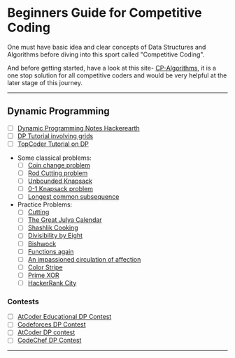 # Beginners Guide for Competitive Coding

One must have basic idea and clear concepts of Data Structures and Algorithms before diving into this sport called "Competitive Coding".

And before getting started, have a look at this site- [CP-Algorithms](https://cp-algorithms.com/), it is a one stop solution for all competitive coders and would be very helpful at the later stage of this journey.

***

## Dynamic Programming 

- [ ] [Dynamic Programming Notes Hackerearth](https://www.hackerearth.com/practice/notes/dynamic-programming-i-1/)
- [ ] [DP Tutorial involving grids](https://www.hackerearth.com/practice/notes/dynamic-programming-problems-involving-grids/)
- [ ] [TopCoder Tutorial on DP](https://www.topcoder.com/community/competitive-programming/tutorials/dynamic-programming-from-novice-to-advanced/)
- Some classical problems:
  - [ ] [Coin change problem](https://www.hackerrank.com/challenges/coin-change/problem)
  - [ ] [Rod Cutting problem](https://www.techiedelight.com/rot-cutting/)
  - [ ] [Unbounded Knapsack](https://www.hackerrank.com/challenges/unbounded-knapsack/problem)
  - [ ] [0-1 Knapsack problem](https://www.techiedelight.com/0-1-knapsack-problem/)
  - [ ] [Longest common subsequence](https://www.hackerrank.com/challenges/dynamic-programming-classics-the-longest-common-subsequence/problem)
- Practice Problems:
  - [ ] [Cutting](https://codeforces.com/problemset/problem/998/B)
  - [ ] [The Great Julya Calendar](https://codeforces.com/problemset/problem/331/C1)
  - [ ] [Shashlik Cooking](https://codeforces.com/problemset/problem/1040/B)
  - [ ] [Divisibility by Eight](https://codeforces.com/problemset/problem/550/C)
  - [ ] [Bishwock](https://codeforces.com/problemset/problem/991/D)
  - [ ] [Functions again](https://codeforces.com/problemset/problem/788/A)
  - [ ] [An impassioned circulation of affection](https://codeforces.com/problemset/problem/814/C)
  - [ ] [Color Stripe](https://codeforces.com/problemset/problem/219/C)
  - [ ] [Prime XOR](https://www.hackerrank.com/challenges/prime-xor/problem)
  - [ ] [HackerRank City](https://www.hackerrank.com/challenges/hr-city/problem)

### Contests
- [ ] [AtCoder Educational DP Contest](https://atcoder.jp/contests/dp/tasks)
- [ ] [Codeforces DP Contest](https://codeforces.com/group/hK6hgc8x94/contest/222255)
- [ ] [AtCoder DP contest](https://atcoder.jp/contests/dp)
- [ ] [CodeChef DP Contest](https://www.codechef.com/LRNDSA07)

***

